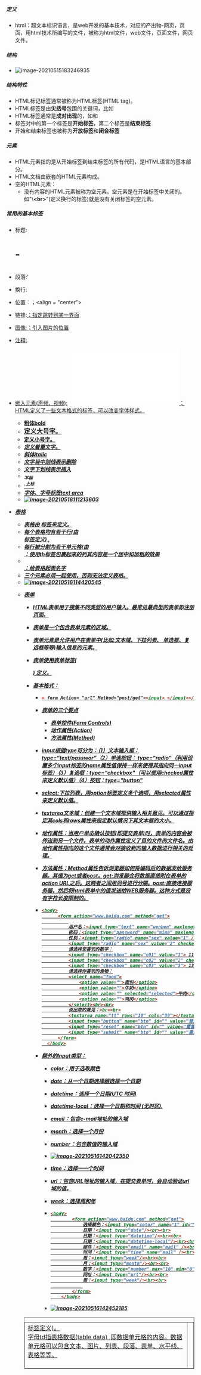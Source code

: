 

##### 定义

- html：超文本标识语言，是web开发的基本技术，对应的产出物-网页，页面，用html技术所编写的文件，被称为html文件，web文件，页面文件，网页文件。

##### 结构

- ![image-20210515183246935](HTML.assets/image-20210515183246935.png)

##### 结构特性

- HTML标记标签通常被称为HTML标签(HTML tag)。
- HTML标签是由**尖括号**包围的关键词，比如<html>
- HTML标签通常是**成对出现**的，如<html>和</html>
- 标签对中的第一个标签是**开始标签**，第二个标签是**结束标签**
- 开始和结束标签也被称为**开放标签**和**闭合标签**

##### 元素

- HTML元素指的是从开始标签到结束标签的所有代码，是HTML语言的基本部分。
- HTML文档由嵌套的HTML元素构成。
- 空的HTML元素：
  - 没有内容的HTML元素被称为空元素。空元素是在开始标签中关闭的。如"\\**\<br>**"(定义换行的标签)就是没有关闭标签的空元素。

##### 常用的基本标签

- 标题:<h1> - <h6>
- 段落:'<p>
- 换行:<br>
- 位置：<align>；<align = "center">
- 链接:<a href= url>；指定跳转到某一界面
- 图像:<img src="">；引入图片的位置
- 注释: <!--This is a comment-->
- 嵌入元素(声频、视频):<embed src="文件名">；HTML定义了一些文本格式的标签，可以改变字体样式。
  - <b>粗体bold
  - <big>定义大号字。
  - <small>定义小号字。
  - <em>定义着重文字。
  - <i>斜体italic
  - <del>文字当中划线表示删除
  - <ins>文字下划线表示插入
  - <sub>下标
  - <sup>.上标
  - 字体、字号标签<font color=""  size = "px">text area</font>
  - ![image-20210516111213603](HTML.assets/image-20210516111213603.png)

- 表格

  - 表格由<table border="定义边框大小" height="xxx px" weight="xxx px"> 标签来定义。
  - 每个表格均有若干行(由<tr> 标签定义) ,
  - 每行被分割为若干单元格(由<td> 标签定义)。
  - 字母td指表格数据(table data) ,即数据单元格的内容。数据单元格可以包含文本、图片、列表、段落、表单、水平线、表格等等。
  - <th></th>：使用th标签包裹起来的列其内容是一个居中和加粗的效果
  - <caption></caption>：给表格起表名字
  - **三个元素必须一起使用，否则无法定义表格。**
  - ![image-20210516114420545](HTML.assets/image-20210516114420545.png)

- 表单

  - HTML表单用于搜集不同类型的用户输入。最常见最典型的表单即注册页面。

  - 表单是一个包含表单元素的区域。

  - 表单元素是允许用户在表单中(比如:文本域、下拉列表、 单选框、复选框等等)输入信息的元素。

  - 表单使用表单标签(<form>) 定义。

  - 基本格式：

    - ```html
      < form Action= "url" Method="post/get"><input> </input></form>
      ```

    - 表单的三个要点

      - 表单控件(Form Controls)
      - 动作属性(Action)
      - 方法属性(Method)

    - input根据type可分为：（1）文本输入框：type=“text/passwor”（2）单选按钮： type="radio"（利用设置多个input标签的name属性值保持一样来使得其指向同一input标签）（3）复选框：type="checkbox"（可以使用checked属性来定义默认值）（4）按钮：type="button"

    - select:下拉列表，用option标签定义多个选项，用selected属性来定义默认值。

    - textarea文本域：创建一个文本域框供输入相关意见。可以通过指定其cols和rows属性来指定默认情况下其文本框的大小。

    - 动作属性：当用户单击确认按钮(即提交表单)时，表单的内容会被传送到另一个文件。表单的动作属性定义了目的文件的文件名。由动作属性指向的这个文件通常会对接收到的输入数据进行相关的处理。

    - 方法属性：Method属性告诉浏览器如何将编码后的数据发给服务器。其值为get或者post。get:浏览器会将数据直接附在表单的action URL之后。这两者之间用问号进行分隔。post:直接连接服务器，然后将html表单中的值发送给WEB服务器。这种方式是没有字符长度限制的。

    - ```html
      <body>
      		<form action="www.baidu.com" method="get">
      			
      			用户名：<input type="text" name="wenben" maxlength="10" size="5"/><br><br>
      			密码：<input type="password" name="mima" maxlength="10" size="5" value="" /><br><br>
      			性别：<input type="radio" name="sex" value="1" />男
      			<input type="radio" name="sex" value="2" checked="checked"/>女<br><br>
      			请选择您喜欢的数字：
      			<input type="checkbox" name="c01" value="1"> 11
      			<input type="checkbox" name="c02" value="2" checked="checked"> 12
      			<input type="checkbox" name="c03" value="3"> 13 <br><br>
      			请选择你喜欢的食物：
      			<select name="food">
      				<option value="">面包</option>
      				<option value="">牛奶</option>
      				<option value="" selected="selected">牛肉</option>
      				<option value="">鸡肉</option>
      			</select><br><br>
      			说出您的意见：<br><br>
      			<textarea name="tt" rows="10" cols="39"></textarea>
      			<input type="button" name="btn" id="" value="普通按钮" />
      			<input type="reset" name="btn" id="" value="重置按钮" />
      			<input type="submit" name="btn" id="" value="重置按钮" />
      		</form>
      	</body>
      ```

      

    - 额外的Input类型：

      - color：用于选取颜色

      - date：从一个日期选择器选择一个日期

      - datetime：选择一个日期(UTC 时间)

      - datetime-local：选择一个日期和时间 (无时区).

      - email：包含e-mail地址的输入域

      - month：选择一个月份

      - number：包含数值的输入域

      - ![image-20210516142042350](HTML.assets/image-20210516142042350.png)

      - time：选择一一个时间

      - url：包含URL地址的输入域，在提交表单时，会自动验证url域的值。

      - week：选择周和年

      - ```html
        <body>
        		<form action="www.baidu.com" method="get">
        			选择颜色：<input type="color" name="1" id="" value="" /><br><br>
        			日期：<input type="date"/><br><br>
        			日期：<input type="datetime"/><br><br>
        			日期：<input type="datetime-local"/><br><br>
        			邮件：<input type="email" name="mail" /><br><br>
        			时间：<input type="time" name="mail" /><br><br>
        			周：<input type="week"/><br><br>
        			月：<input type="month"/><br><br>
        			数字：<input type="number" max="10" min="0" step="1"/><br><br>
        			网址：<input type="url"/><br><br>
        			周：<input type="week"/><br><br>
        			
        		</form>
        	</body>
        ```

      - ![image-20210516142452185](HTML.assets/image-20210516142452185.png)

